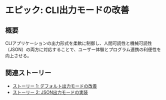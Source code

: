 # エピック: CLI出力モードの改善

## 概要

CLIアプリケーションの出力形式を柔軟に制御し、人間可読性と機械可読性（JSON）の両方に対応することで、ユーザー体験とプログラム連携の利便性を向上させる。

## 関連ストーリー

*   [ストーリー 1: デフォルト出力モードの改善](story_2_1_improve_default_output_mode.md)
*   [ストーリー 2: JSON出力モードの実装](story_2_implement_json_output_mode.md)

